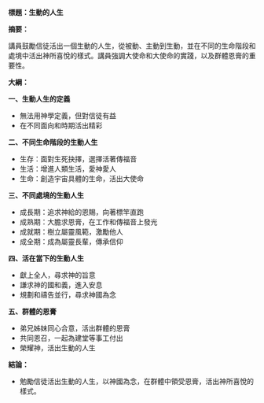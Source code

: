 **標題：生動的人生**

**摘要：**

講員鼓勵信徒活出一個生動的人生，從被動、主動到生動，並在不同的生命階段和處境中活出神所喜悅的樣式。講員強調大使命和大使命的實踐，以及群體恩膏的重要性。

**大綱：**

**一、生動人生的定義**
* 無法用神學定義，但對信徒有益
* 在不同面向和時期活出精彩

**二、不同生命階段的生動人生**
* 生存：面對生死抉擇，選擇活著傳福音
* 生活：增進人類生活，愛神愛人
* 生命：創造宇宙具體的生命，活出大使命

**三、不同處境的生動人生**
* 成長期：追求神給的恩賜，向著標竿直跑
* 成熟期：大膽求恩膏，在工作和傳福音上發光
* 成就期：樹立屬靈風範，激勵他人
* 成全期：成為屬靈長輩，傳承信仰

**四、活在當下的生動人生**
* 獻上全人，尋求神的旨意
* 謙求神的國和義，進入安息
* 規劃和禱告並行，尋求神國為念

**五、群體的恩膏**
* 弟兄姊妹同心合意，活出群體的恩膏
* 共同恩召，一起為建堂等事工付出
* 榮耀神，活出生動的人生

**結論：**
* 勉勵信徒活出生動的人生，以神國為念，在群體中領受恩膏，活出神所喜悅的樣式。
